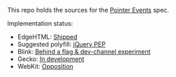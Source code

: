 This repo holds the sources for the [Pointer Events](https://w3c.github.io/pointerevents/) spec.

Implementation status:
- EdgeHTML: [Shipped](https://developer.microsoft.com/en-us/microsoft-edge/platform/status/pointerevents)
- Suggested polyfill: [jQuery PEP](https://github.com/jquery/PEP)
- Blink: [Behind a flag & dev-channel experiment](https://www.chromestatus.com/features/4504699138998272)
- Gecko: [In development](https://platform-status.mozilla.org/#pointer-events)
- WebKit: [Opposition](https://lists.webkit.org/pipermail/webkit-dev/2012-December/023050.html)

